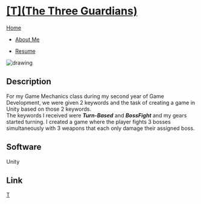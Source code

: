 <link href="../../Content/StyleSheet.css" rel="stylesheet"/> 

# <a href="https://github.com/DaanDemaecker/TheThreeGuardians" target="_blank">[T](The Three Guardians)</a>

<div class="nav-bar">
  <md-block>

<a href="../../">Home</a>
- <a href="../../AboutMe/">About Me</a>
- <a href="../../Resume/">Resume</a>

  </md-block>
</div>


<img src="../../Content/TheThreeGuardians.gif" alt="drawing"/>

## Description
For my Game Mechanics class during my second year of Game Development, we were given 2 keywords and the task of creating a game in Unity based on those 2 keywords.  
The keywords I received were ***Turn-Based*** and ***BossFight*** and my gears started turning.
I created a game where the player fights 3 bosses simultaneously with 3 weapons that each only damage their assigned boss.  

## Software
Unity

## Link
<a href="https://github.com/DaanDemaecker/TheThreeGuardians" target="_blank">[T](https://github.com/DaanDemaecker/TheThreeGuardians)</a>

